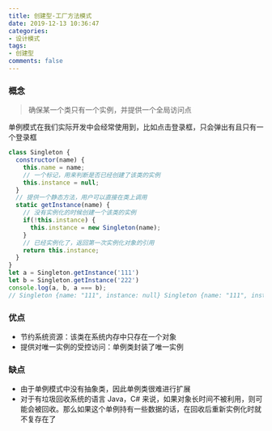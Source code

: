 ```yaml
---
title: 创建型-工厂方法模式
date: 2019-12-13 10:36:47
categories:
- 设计模式
tags:
- 创建型
comments: false
---
```


### 概念

> 确保某一个类只有一个实例，并提供一个全局访问点



单例模式在我们实际开发中会经常使用到，比如点击登录框，只会弹出有且只有一个登录框

```js
class Singleton {
  constructor(name) {
    this.name = name;
    // 一个标记，用来判断是否已经创建了该类的实例
    this.instance = null;
  }
  // 提供一个静态方法，用户可以直接在类上调用
  static getInstance(name) {
    // 没有实例化的时候创建一个该类的实例
    if(!this.instance) {
      this.instance = new Singleton(name);
    }
    // 已经实例化了，返回第一次实例化对象的引用
    return this.instance;
  }
}
let a = Singleton.getInstance('111')
let b = Singleton.getInstance('222')
console.log(a, b, a === b);
// Singleton {name: "111", instance: null} Singleton {name: "111", instance: null}  true
```



### 优点

- 节约系统资源：该类在系统内存中只存在一个对象
- 提供对唯一实例的受控访问：单例类封装了唯一实例

### 缺点

- 由于单例模式中没有抽象类，因此单例类很难进行扩展
- 对于有垃圾回收系统的语言 Java，C# 来说，如果对象长时间不被利用，则可能会被回收。那么如果这个单例持有一些数据的话，在回收后重新实例化时就不复存在了